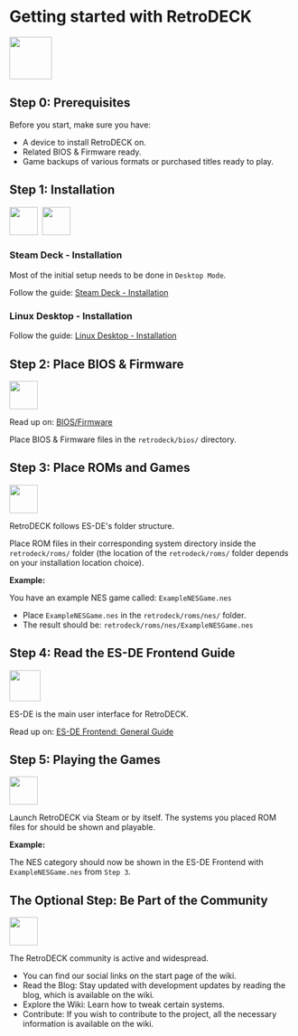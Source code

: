 # Getting started with RetroDECK

<img src="../../wiki_icons/retrodeck/rd_icon_circle_512x512.png" width="75">

## Step 0: Prerequisites

Before you start, make sure you have:

- A device to install RetroDECK on.
- Related BIOS & Firmware ready.
- Game backups of various formats or purchased titles ready to play.

## Step 1: Installation

<img src="../../wiki_images/logos/steam-deck-logo.png" width="50"> ️ <img src="../../wiki_images/logos/linux-tux-logo.svg" width="50">

### Steam Deck - Installation

Most of the initial setup needs to be done in `Desktop Mode`.

Follow the guide: [Steam Deck - Installation](../wiki_devices/steamdeck/steamdeck-start.md)

### Linux Desktop - Installation

Follow the guide: [Linux Desktop - Installation](../wiki_devices/linux_desktop/linux-install.md)

## Step 2: Place BIOS & Firmware

<img src="../../wiki_icons/pixelitos/cpu.png" width="50">

Read up on: [BIOS/Firmware](../wiki_management/bios-firmware.md)

Place BIOS & Firmware files in the `retrodeck/bios/` directory.

## Step 3: Place ROMs and Games

<img src="../../wiki_icons/pixelitos/folder-blue-games.png" width="50">

RetroDECK follows ES-DE's folder structure.

Place ROM files in their corresponding system directory inside the `retrodeck/roms/` folder (the location of the `retrodeck/roms/` folder depends on your installation location choice).

**Example:**

You have an example NES game called: `ExampleNESGame.nes`

- Place `ExampleNESGame.nes` in the `retrodeck/roms/nes/` folder.
- The result should be: `retrodeck/roms/nes/ExampleNESGame.nes`

## Step 4: Read the ES-DE Frontend Guide

<img src="../../wiki_images/logos/es-de-logo.png" width="55">

ES-DE is the main user interface for RetroDECK.

Read up on: [ES-DE Frontend: General Guide](../wiki_system_guides/es-de/esde-guide.md)

## Step 5: Playing the Games

<img src="../../wiki_icons/pixelitos/retrodeck.png" width="50">

Launch RetroDECK via Steam or by itself. The systems you placed ROM files for should be shown and playable.

**Example:**

The NES category should now be shown in the ES-DE Frontend with `ExampleNESGame.nes` from `Step 3`.

## The Optional Step: Be Part of the Community

<img src="../../wiki_icons/pixelitos/distributor-logo-knoppix.png" width="50">

The RetroDECK community is active and widespread.

- You can find our social links on the start page of the wiki.
- Read the Blog: Stay updated with development updates by reading the blog, which is available on the wiki.
- Explore the Wiki: Learn how to tweak certain systems.
- Contribute: If you wish to contribute to the project, all the necessary information is available on the wiki.

